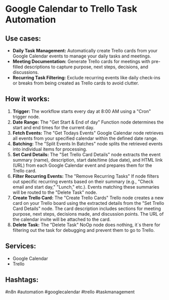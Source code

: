 # Google Calendar to Trello Task Automation

## Use cases:

- **Daily Task Management:** Automatically create Trello cards from your Google Calendar events to manage your daily tasks and meetings.
- **Meeting Documentation:** Generate Trello cards for meetings with pre-filled descriptions to capture purpose, next steps, decisions, and discussions.
- **Recurring Task Filtering:** Exclude recurring events like daily check-ins or breaks from being created as Trello cards to avoid clutter.

## How it works:

1.  **Trigger:** The workflow starts every day at 8:00 AM using a "Cron" trigger node.
2.  **Date Range:** The "Get Start & End of day" Function node determines the start and end times for the current day.
3.  **Fetch Events:** The "Get Todays Events" Google Calendar node retrieves all events from your specified calendar within the defined date range.
4.  **Batching:** The "Split Events In Batches" node splits the retrieved events into individual items for processing.
5.  **Set Card Details:** The "Set Trello Card Details" node extracts the event summary (name), description, start date/time (due date), and HTML link (URL) from each Google Calendar event and prepares them for the Trello card.
6.  **Filter Recurring Events:** The "Remove Recurring Tasks" If node filters out specific recurring events based on their summary (e.g., "Check email and start day," "Lunch," etc.).  Events matching these summaries will be routed to the "Delete Task" node.
7.  **Create Trello Card:** The "Create Trello Cards" Trello node creates a new card on your Trello board using the extracted details from the "Set Trello Card Details" node.  The card description includes sections for meeting purpose, next steps, decisions made, and discussion points. The URL of the calendar invite will be attached to the card.
8.  **Delete Task:** The "Delete Task" NoOp node does nothing, it´s there for filtering out the task for debugging and prevent them to go to Trello.

## Services:

-   Google Calendar
-   Trello

## Hashtags:

#n8n #automation #googlecalendar #trello #taskmanagement
